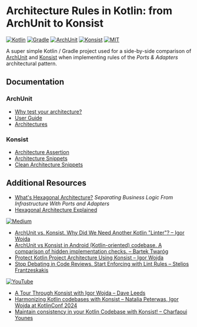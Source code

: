 # Architecture Rules in Kotlin: from ArchUnit to Konsist

[![Kotlin](https://img.shields.io/badge/Kotlin-2.0.20-blue.svg?logo=kotlin&style=flat&labelColor=30373d)](https://github.com/JetBrains/kotlin/releases/tag/v2.0.20)
[![Gradle](https://img.shields.io/badge/Gradle-8.10.1-blue.svg?logo=gradle&logoColor=3cb5c2&style=flat&labelColor=30373d)](https://docs.gradle.org/8.10.1/release-notes.html)
[![ArchUnit](https://img.shields.io/badge/ArchUnit-1.3.0-blue.svg?logo=apachemaven&logoColor=d84531&style=flat&labelColor=30373d)](https://mvnrepository.com/artifact/com.tngtech.archunit/archunit/1.3.0)
[![Konsist](https://img.shields.io/badge/Konsist-0.16.1-blue.svg?logo=apachemaven&logoColor=d84531&style=flat&labelColor=30373d)](https://mvnrepository.com/artifact/com.lemonappdev/konsist/0.16.1)
[![MIT](https://img.shields.io/badge/License-MIT-blue.svg?logo=spdx&style=flat&labelColor=30373d)](https://github.com/franckrasolo/archunit-to-konsist/blob/trunk/LICENSE)

A super simple Kotlin / Gradle project used for a side-by-side comparison of
[ArchUnit](https://www.archunit.org/about) and [Konsist](https://docs.konsist.lemonappdev.com/)
when implementing rules of the _Ports & Adapters_ architectural pattern.

## Documentation

### ArchUnit

- [Why test your architecture?](https://www.archunit.org/motivation)
- [User Guide](https://www.archunit.org/userguide/html/000_Index.html)
- [Architectures](https://www.archunit.org/userguide/html/000_Index.html#_architectures)

### Konsist

- [Architecture Assertion](https://docs.konsist.lemonappdev.com/writing-tests/architecture-assert)
- [Architecture Snippets](https://docs.konsist.lemonappdev.com/inspiration/snippets/architecture-snippets)
- [Clean Architecture Snippets](https://docs.konsist.lemonappdev.com/inspiration/snippets/clean-architecture-snippets)

## Additional Resources

- [What's Hexagonal Architecture?](https://medium.com/@luishrsoares/whats-hexagonal-architecture-6da22d4ab600)
  _Separating Business Logic From Infrastructure With Ports and Adapters_
- [Hexagonal Architecture Explained](https://www.arhohuttunen.com/hexagonal-architecture/)

[![Medium](https://img.shields.io/badge/Medium-1A1A1A.svg?style=for-the-adge&logo=Medium&logoColor=white)](#additional-resources)

- [ArchUnit vs. Konsist. Why Did We Need Another Kotlin "Linter"? – Igor Wojda](https://proandroiddev.com/archunit-vs-konsist-why-did-we-need-another-linter-972c4ff2622d)
- [ArchUnit vs Konsist in Android (Kotlin-oriented) codebase. A comparison of hidden implementation checks. – Bartek Twaróg](https://medium.com/the-house-of-code/archunit-vs-konsist-in-android-kotlin-oriented-codebase-b72c6c698b0b)
- [Protect Kotlin Project Architecture Using Konsist – Igor Wojda](https://proandroiddev.com/protect-kotlin-project-architecture-using-konsist-3bfbe1ad0eea)
- [Stop Debating in Code Reviews. Start Enforcing with Lint Rules – Stelios Frantzeskakis](https://proandroiddev.com/stop-debating-in-code-reviews-start-enforcing-with-lint-rules-6632c907ea94)

[![YouTube](https://img.shields.io/badge/YouTube-FF0000.svg?style=for-the-badge&logo=YouTube&logoColor=white)](#additional-resources)

- [A Tour Through Konsist with Igor Wojda – Dave Leeds](https://youtu.be/AlYTvzwZOc4)
- [Harmonizing Kotlin codebases with Konsist – Natalia Peterwas, Igor Wojda at KotlinConf 2024](https://youtu.be/3qbKYSI1u1k)
- [Maintain consistency in your Kotlin Codebase with Konsist! – Charfaoui Younes](https://youtu.be/WrGuZ9fgWBg)
